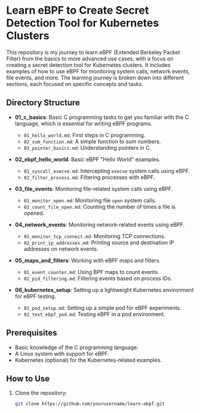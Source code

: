# Learn eBPF to Create Secret Detection Tool for Kubernetes Clusters

This repository is my journey to learn eBPF (Extended Berkeley Packet Filter) from the basics to more advanced use cases, with a focus on creating a secret detection tool for Kubernetes clusters. It includes examples of how to use eBPF for monitoring system calls, network events, file events, and more. The learning journey is broken down into different sections, each focused on specific concepts and tasks.


## Directory Structure

- **01_c_basics**: Basic C programming tasks to get you familiar with the C language, which is essential for writing eBPF programs.
  - `01_hello_world.md`: First steps in C programming.
  - `02_sum_function.md`: A simple function to sum numbers.
  - `03_pointer_basics.md`: Understanding pointers in C.

- **02_ebpf_hello_world**: Basic eBPF "Hello World" examples.
  - `01_syscall_execve.md`: Intercepting `execve` system calls using eBPF.
  - `02_filter_process.md`: Filtering processes with eBPF.

- **03_file_events**: Monitoring file-related system calls using eBPF.
  - `01_monitor_open.md`: Monitoring file `open` system calls.
  - `02_count_file_open.md`: Counting the number of times a file is opened.

- **04_network_events**: Monitoring network-related events using eBPF.
  - `01_monitor_tcp_connect.md`: Monitoring TCP connections.
  - `02_print_ip_addresses.md`: Printing source and destination IP addresses on network events.

- **05_maps_and_filters**: Working with eBPF maps and filters.
  - `01_event_counter.md`: Using BPF maps to count events.
  - `02_pid_filtering.md`: Filtering events based on process IDs.

- **06_kubernetes_setup**: Setting up a lightweight Kubernetes environment for eBPF testing.
  - `01_pod_setup.md`: Setting up a simple pod for eBPF experiments.
  - `02_test_ebpf_pod.md`: Testing eBPF in a pod environment.

## Prerequisites

- Basic knowledge of the C programming language.
- A Linux system with support for eBPF.
- Kubernetes (optional) for the Kubernetes-related examples.

## How to Use

1. Clone the repository:
   ```bash
   git clone https://github.com/yourusername/learn-ebpf.git
